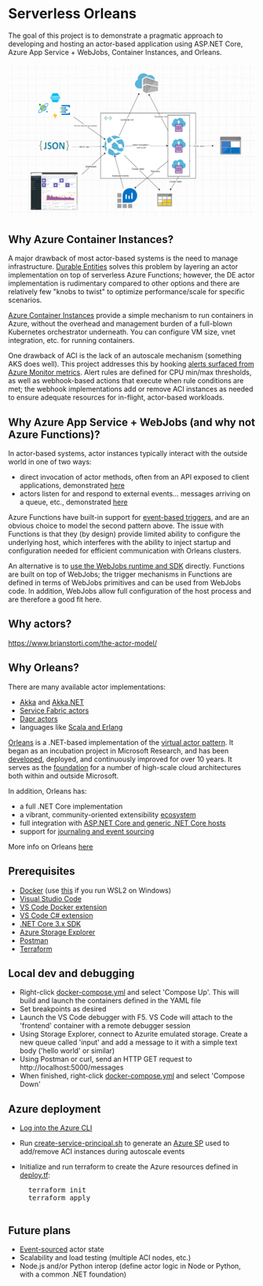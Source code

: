 # Serverless Orleans

The goal of this project is to demonstrate a pragmatic approach to developing and hosting an actor-based application using ASP.NET Core, Azure App Service + WebJobs, Container Instances, and Orleans.

![architecture](./architecture.png)

## Why Azure Container Instances?

A major drawback of most actor-based systems is the need to manage infrastructure. [Durable Entities](https://docs.microsoft.com/en-us/azure/azure-functions/durable/durable-functions-entities?tabs=csharp) solves this problem by layering an actor implementation on top of serverless Azure Functions; however, the DE actor implementation is rudimentary compared to other options and there are relatively few "knobs to twist" to optimize performance/scale for specific scenarios.

[Azure Container Instances](https://docs.microsoft.com/en-us/azure/container-instances/) provide a simple mechanism to run containers in Azure, without the overhead and management burden of a full-blown Kubernetes orchestrator underneath. You can configure VM size, vnet integration, etc. for running containers.

One drawback of ACI is the lack of an autoscale mechanism (something AKS does well). This project addresses this by hooking [alerts surfaced from Azure Monitor metrics](https://docs.microsoft.com/en-us/azure/azure-monitor/platform/alerts-metric). Alert rules are defined for CPU min/max thresholds, as well as webhook-based actions that execute when rule conditions are met; the webhook implementations add or remove ACI instances as needed to ensure adequate resources for in-flight, actor-based workloads.

## Why Azure App Service + WebJobs (and why not Azure Functions)?

In actor-based systems, actor instances typically interact with the outside world in one of two ways:

- direct invocation of actor methods, often from an API exposed to client applications, demonstrated [here](./host/MessagesController.cs)
- actors listen for and respond to external events... messages arriving on a queue, etc., demonstrated [here](./host/MessagesListener.cs)

Azure Functions have built-in support for [event-based triggers](https://docs.microsoft.com/en-us/azure/azure-functions/functions-triggers-bindings), and are an obvious choice to model the second pattern above. The issue with Functions is that they (by design) provide limited ability to configure the underlying host, which interferes with the ability to inject startup and configuration needed for efficient communication with Orleans clusters.

An alternative is to [use the WebJobs runtime and SDK](https://docs.microsoft.com/en-us/azure/app-service/webjobs-sdk-how-to) directly. Functions are built on top of WebJobs; the trigger mechanisms in Functions are defined in terms of WebJobs primitives and can be used from WebJobs code. In addition, WebJobs allow full configuration of the host process and are therefore a good fit here.

## Why actors?

https://www.brianstorti.com/the-actor-model/

## Why Orleans?

There are many available actor implementations:

- [Akka](https://akka.io/) and [Akka.NET](https://getakka.net/)
- [Service Fabric actors](https://docs.microsoft.com/en-us/azure/service-fabric/service-fabric-reliable-actors-introduction)
- [Dapr actors](https://github.com/dapr/docs/tree/master/concepts/actors#actors-in-dapr)
- languages like [Scala and Erlang](https://medium.com/@emqtt/erlang-vs-scala-5b5190326ef5)

[Orleans](https://dotnet.github.io/orleans/Documentation/index.html) is a .NET-based implementation of the [virtual actor pattern](https://www.microsoft.com/en-us/research/publication/orleans-distributed-virtual-actors-for-programmability-and-scalability/). It began as an incubation project in Microsoft Research, and has been [developed](https://github.com/dotnet/orleans), deployed, and continuously improved for over 10 years. It serves as the [foundation](https://dotnet.github.io/orleans/Community/Who-Is-Using-Orleans.html) for a number of high-scale cloud architectures both within and outside Microsoft.

In addition, Orleans has:

- a full .NET Core implementation
- a vibrant, community-oriented extensibility [ecosystem](https://github.com/OrleansContrib)
- full integration with [ASP.NET Core and generic .NET Core hosts](https://dotnet.github.io/orleans/Documentation/clusters_and_clients/configuration_guide/server_configuration.html)
- support for [journaling and event sourcing](https://dotnet.github.io/orleans/Documentation/grains/event_sourcing/index.html)

More info on Orleans [here](https://dotnet.github.io/orleans/Documentation/resources/links.html)

## Prerequisites

- [Docker](https://docs.docker.com/get-docker/) (use [this](https://docs.docker.com/docker-for-windows/wsl-tech-preview/) if you run WSL2 on Windows)
- [Visual Studio Code](https://code.visualstudio.com/download)
- [VS Code Docker extension](https://marketplace.visualstudio.com/items?itemName=ms-azuretools.vscode-docker)
- [VS Code C# extension](https://marketplace.visualstudio.com/items?itemName=ms-dotnettools.csharp)
- [.NET Core 3.x SDK](https://dotnet.microsoft.com/download)
- [Azure Storage Explorer](https://azure.microsoft.com/en-us/features/storage-explorer/)
- [Postman](https://www.postman.com/)
- [Terraform](https://learn.hashicorp.com/terraform/getting-started/install.html)

## Local dev and debugging

- Right-click [docker-compose.yml](./docker-compose.yml) and select 'Compose Up'. This will build and launch the containers defined in the YAML file
- Set breakpoints as desired
- Launch the VS Code debugger with F5. VS Code will attach to the 'frontend' container with a remote debugger session
- Using Storage Explorer, connect to Azurite emulated storage. Create a new queue called 'input' and add a message to it with a simple text body ('hello world' or similar)
- Using Postman or curl, send an HTTP GET request to http://localhost:5000/messages
- When finished, right-click [docker-compose.yml](./docker-compose.yml) and select 'Compose Down'

## Azure deployment

- [Log into the Azure CLI](https://docs.microsoft.com/en-us/cli/azure/authenticate-azure-cli?view=azure-cli-latest)
- Run [create-service-principal.sh](./create-service-principal.sh) to generate an [Azure SP](https://docs.microsoft.com/en-us/azure/active-directory/develop/app-objects-and-service-principals) used to add/remove ACI instances during autoscale events
- Initialize and run terraform to create the Azure resources defined in [deploy.tf](./deploy.tf):

    <pre>
    terraform init
    terraform apply
    </pre>

## Future plans

- [Event-sourced](https://dotnet.github.io/orleans/Documentation/grains/event_sourcing/index.html) actor state
- Scalability and load testing (multiple ACI nodes, etc.)
- Node.js and/or Python interop (define actor logic in Node or Python, with a common .NET foundation)
